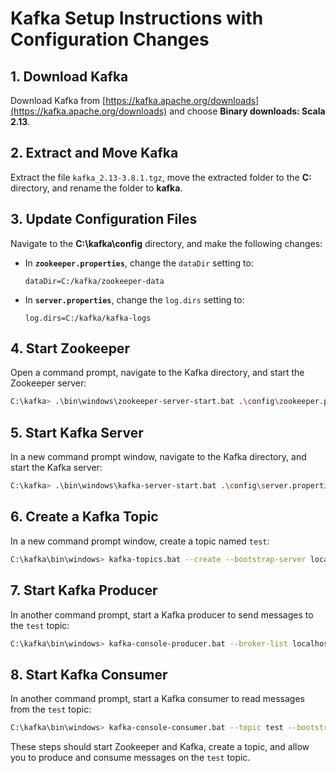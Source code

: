
# Kafka Setup Instructions with Configuration Changes

## 1. Download Kafka
Download Kafka from [https://kafka.apache.org/downloads](https://kafka.apache.org/downloads) and choose **Binary downloads: Scala 2.13**.

## 2. Extract and Move Kafka
Extract the file `kafka_2.13-3.8.1.tgz`, move the extracted folder to the **C:** directory, and rename the folder to **kafka**.

## 3. Update Configuration Files
Navigate to the **C:\kafka\config** directory, and make the following changes:

- In **`zookeeper.properties`**, change the `dataDir` setting to:
  ```
  dataDir=C:/kafka/zookeeper-data
  ```

- In **`server.properties`**, change the `log.dirs` setting to:
  ```
  log.dirs=C:/kafka/kafka-logs
  ```

## 4. Start Zookeeper
Open a command prompt, navigate to the Kafka directory, and start the Zookeeper server:
```bash
C:\kafka> .\bin\windows\zookeeper-server-start.bat .\config\zookeeper.properties
```

## 5. Start Kafka Server
In a new command prompt window, navigate to the Kafka directory, and start the Kafka server:
```bash
C:\kafka> .\bin\windows\kafka-server-start.bat .\config\server.properties
```

## 6. Create a Kafka Topic
In a new command prompt window, create a topic named `test`:
```bash
C:\kafka\bin\windows> kafka-topics.bat --create --bootstrap-server localhost:9092 --topic test
```

## 7. Start Kafka Producer
In another command prompt, start a Kafka producer to send messages to the `test` topic:
```bash
C:\kafka\bin\windows> kafka-console-producer.bat --broker-list localhost:9092 --topic test
```

## 8. Start Kafka Consumer
In another command prompt, start a Kafka consumer to read messages from the `test` topic:
```bash
C:\kafka\bin\windows> kafka-console-consumer.bat --topic test --bootstrap-server localhost:9092 --from-beginning
```

These steps should start Zookeeper and Kafka, create a topic, and allow you to produce and consume messages on the `test` topic.
